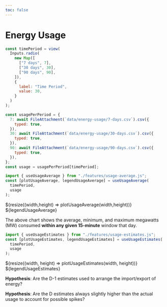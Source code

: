 ```yaml
---
toc: false
---
```


# Energy Usage

<div class="grid grid-cols-1 time-picker">

```js
const timePeriod = view(
  Inputs.radio(
    new Map([
      ["7 days", 7],
      ["30 days", 30],
      ["90 days", 90],
    ]),
    {
      label: "Time Period",
      value: 30,
    }
  )
);
```

</div>

```js
const usagePerPeriod = {
  7: await FileAttachment(`data/energy-usage/7-days.csv`).csv({
    typed: true,
  }),
  30: await FileAttachment(`data/energy-usage/30-days.csv`).csv({
    typed: true,
  }),
  90: await FileAttachment(`data/energy-usage/90-days.csv`).csv({
    typed: true,
  }),
};
const usage = usagePerPeriod[timePeriod];
```

```js
import { useUsageAverage } from "./features/usage-average.js";
const [plotUsageAverage, legendUsageAverage] = useUsageAverage(
  timePeriod,
  usage
);
```

<div class="grid grid-cols-1" style="grid-auto-rows: 504px;">
  <div class="card" style="display: flex; flex-direction: column;">
    <div style="flex:1;">
      ${resize((width,height) => plotUsageAverage(width,height))}
    </div>
    <div>
      ${legendUsageAverage}
    </div>
  </div>
</div>
<div class="note">

The above chart shows the average, minimum, and maximum megawatts (MW) consumed **within any given 15-minute** window that day.

</div>

```js
import { useUsageEstimates } from "./features/usage-estimates.js";
const [plotUsageEstimates, legendUsageEstimates] = useUsageEstimates(
  timePeriod,
  usage
);
```

<div class="grid grid-cols-1" style="grid-auto-rows: 504px;">
  <div class="card" style="display: flex; flex-direction: column;">
    <div style="flex:1;">
      ${resize((width, height) => plotUsageEstimates(width, height))}
    </div>
    <div>
      ${legendUsageEstimates}
    </div>
  </div>
</div>
<div class="note">

**Hypothesis**: Are the D-1 estimates used to arrange the import/export of energy?

**Hypothesis**: Are the D estimates always slightly higher than the actual usage to account for possible spikes?

</div>

